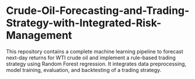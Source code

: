 # Crude-Oil-Forecasting-and-Trading-Strategy-with-Integrated-Risk-Management
This repository contains a complete machine learning pipeline to forecast next-day returns for WTI crude oil and implement a rule-based trading strategy using Random Forest regression. It integrates data preprocessing, model training, evaluation, and backtesting of a trading strategy.
